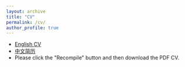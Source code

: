 ```yaml
---
layout: archive
title: "CV"
permalink: /cv/
author_profile: true
---
```


*   [English CV](https://www.overleaf.com/read/spjxxvkqmxwk)
*   [中文简历](https://www.overleaf.com/read/vpdhjrhbdjtz)
*   Please click the "Recompile" button and then download the PDF CV.
